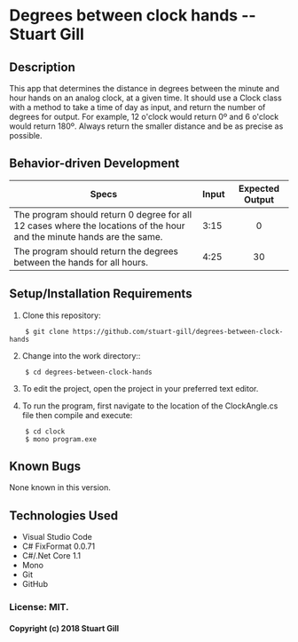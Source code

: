 # Degrees between clock hands -- Stuart Gill

## Description

This app that determines the distance in degrees between the minute and hour hands on an analog clock, at a given time. It should use a Clock class with a method to take a time of day as input, and return the number of degrees for output. For example, 12 o'clock would return 0º and 6 o'clock would return 180º. Always return the smaller distance and be as precise as possible.

## Behavior-driven Development

| Specs    |  Input | Expected Output    
| ------------- |------------- |:-------------:|
| The program should return 0 degree for all 12 cases where the locations of the hour and the minute hands are the same.| 3:15 | 0
| The program should return the degrees between the hands for all hours.| 4:25 | 30

## Setup/Installation Requirements

1. Clone this repository:
```
    $ git clone https://github.com/stuart-gill/degrees-between-clock-hands
```
2. Change into the work directory::
```
    $ cd degrees-between-clock-hands
```
3. To edit the project, open the project in your preferred text editor.

4. To run the program, first navigate to the location of the ClockAngle.cs file then compile and execute:
```
    $ cd clock
    $ mono program.exe
```


## Known Bugs

None known in this version.

## Technologies Used

* Visual Studio Code
* C# FixFormat 0.0.71
* C#/.Net Core 1.1
* Mono
* Git
* GitHub

### License: MIT.

#### Copyright (c) 2018 Stuart Gill

